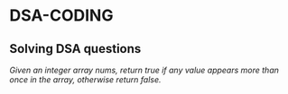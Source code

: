 # DSA-CODING
## Solving DSA questions
*Given an integer array nums, return true if any value appears more than once in the array, otherwise return false.*
